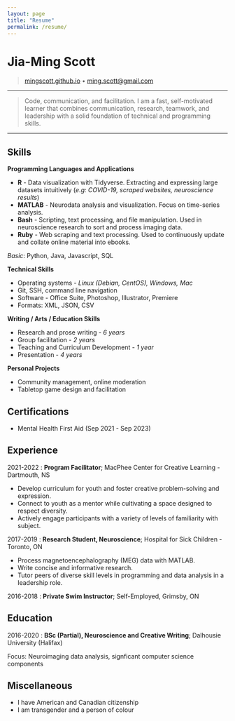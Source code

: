 ```yaml
---
layout: page
title: "Resume"
permalink: /resume/
---
```

Jia-Ming Scott
=====

> [mingscott.github.io](https://mingscott.github.io) • <ming.scott@gmail.com>

----

>  Code, communication, and facilitation. I am a fast, self-motivated learner that combines communication, research, teamwork, and leadership with a solid foundation of technical and programming skills.

----

Skills
--------------------

**Programming Languages and Applications**

* **R**     - Data visualization with Tidyverse. Extracting and expressing large datasets intuitively (*e.g: COVID-19, scraped websites, neuroscience results*)
* **MATLAB**    - Neurodata analysis and visualization. Focus on time-series analysis.
* **Bash**      - Scripting, text processing, and file manipulation. Used in neuroscience research to sort and process imaging data.
* **Ruby**      - Web scraping and text processing. Used to continuously update and collate online material into ebooks.

*Basic*: Python, Java, Javascript, SQL

**Technical Skills**

* Operating systems - *Linux (Debian, CentOS), Windows, Mac*
* Git, SSH, command line navigation
* Software - Office Suite, Photoshop, Illustrator, Premiere
* Formats: XML, JSON, CSV

**Writing / Arts / Education Skills**

* Research and prose writing - *6 years*
* Group facilitation - *2 years*
* Teaching and Curriculum Development - *1 year*
* Presentation - *4 years*

**Personal Projects**

* Community management, online moderation
* Tabletop game design and facilitation

Certifications
---------

* Mental Health First Aid (Sep 2021 - Sep 2023)

Experience
----------

2021-2022
:   **Program Facilitator**; MacPhee Center for Creative Learning - Dartmouth, NS

* Develop curriculum for youth and foster creative problem-solving and expression.
* Connect to youth as a mentor while cultivating a space designed to respect diversity.
* Actively engage participants with a variety of levels of familiarity with subject.

2017-2019
:   **Research Student, Neuroscience**; Hospital for Sick Children - Toronto, ON

* Process magnetoencephalography (MEG) data with MATLAB.
* Write concise and informative research.
* Tutor peers of diverse skill levels in programming and data analysis in a leadership role.

2016-2018
:   **Private Swim Instructor**; Self-Employed, Grimsby, ON

Education
---------

2016-2020
:   **BSc (Partial), Neuroscience and Creative Writing**; Dalhousie University (Halifax)

Focus: Neuroimaging data analysis, signficant computer science components

Miscellaneous
--------------------
* I have American and Canadian citizenship
* I am transgender and a person of colour

